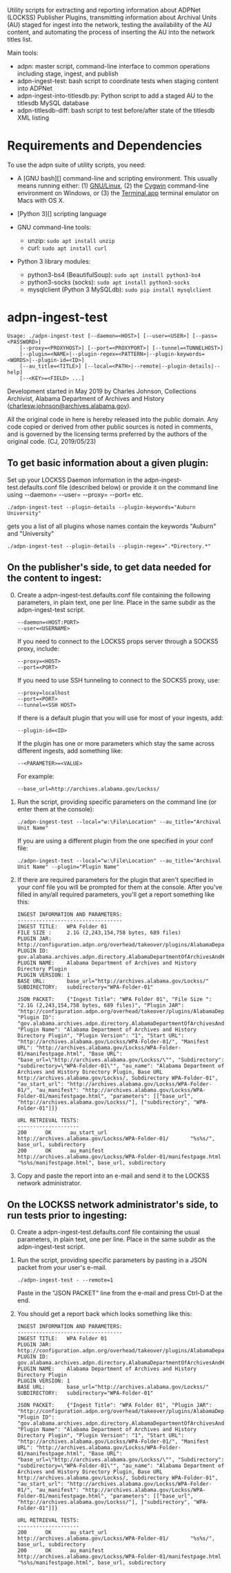 Utility scripts for extracting and reporting information about ADPNet (LOCKSS) Publisher
Plugins, transmitting information about Archival Units (AU) staged for ingest into the
network, testing the availability of the AU content, and automating the process of
inserting the AU into the network titles list.

Main tools:

* adpn: master script, command-line interface to common operations including stage, ingest, and publish
* adpn-ingest-test: bash script to coordinate tests when staging content into ADPNet
* adpn-ingest-into-titlesdb.py: Python script to add a staged AU to the titlesdb MySQL database
* adpn-titlesdb-diff: bash script to test before/after state of the titlesdb XML listing

Requirements and Dependencies
=============================
To use the adpn suite of utility scripts, you need:

* A [GNU bash][] command-line and scripting environment. This usually means running either:
  (1) [GNU/Linux][], (2) the [Cygwin][] command-line environment on Windows, or (3) the
  [Terminal.app][] terminal emulator on Macs with OS X.

* [Python 3][] scripting language

* GNU command-line tools:

  * unzip: `sudo apt install unzip`
  * curl: `sudo apt install curl`
  
* Python 3 library modules:

  * python3-bs4 (BeautifulSoup): `sudo apt install python3-bs4`
  * python3-socks (socks): `sudo apt install python3-socks`
  * mysqlclient (Python 3 MySQLdb): `sudo pip install mysqlclient`
  
[bash]: https://www.gnu.org/software/bash/
[GNU/Linux]: https://en.wikipedia.org/wiki/Linux
[Cygwin]: https://cygwin.com/
[Terminal.app]: https://en.wikipedia.org/wiki/Terminal_(macOS)

adpn-ingest-test
================
	
	Usage: ./adpn-ingest-test [--daemon=<HOST>] [--user=<USER>] [--pass=<PASSWORD>]
		[--proxy=<PROXYHOST>] [--port=<PROXYPORT>] [--tunnel=<TUNNELHOST>]
		[--plugin=<NAME>|--plugin-regex=<PATTERN>|--plugin-keywords=<WORDS>|--plugin-id=<ID>]
		[--au_title=<TITLE>] [--local=<PATH>|--remote|--plugin-details|--help]
		[--<KEY>=<FIELD> ...]

Development started in May 2019 by Charles Johnson, Collections Archivist,
Alabama Department of Archives and History (<charlesw.johnson@archives.alabama.gov>).

All the original code in here is hereby released into the public domain. Any code copied
or derived from other public sources is noted in comments, and is governed by the
licensing terms preferred by the authors of the original code. (CJ, 2019/05/23)

To get basic information about a given plugin:
----------------------------------------------
Set up your LOCKSS Daemon information in the adpn-ingest-test.defaults.conf file
(described below) or provide it on the command line using --daemon=<HOST> --user=<USER>
--proxy=<PROXYHOST> --port=<PROXYPORT> etc.

	./adpn-ingest-test --plugin-details --plugin-keywords="Auburn University"

gets you a list of all plugins whose names contain the keywords "Auburn" and "University"

	./adpn-ingest-test --plugin-details --plugin-regex=".*Directory.*"


On the publisher's side, to get data needed for the content to ingest:
----------------------------------------------------------------------
0. 	Create a adpn-ingest-test.defaults.conf file containing the following parameters,
	in plain text, one per line. Place in the same subdir as the adpn-ingest-test script.
	
		--daemon=<HOST:PORT>
		--user=<USERNAME>
	
	If you need to connect to the LOCKSS props server through a SOCKS5 proxy, include:
	
		--proxy=<HOST>
		--port=<PORT>
		
	If you need to use SSH tunneling to connect to the SOCKS5 proxy, use:
	
		--proxy=localhost
		--port=<PORT>
		--tunnel=<SSH HOST>
		
	If there is a default plugin that you will use for most of your ingests, add:
	
		--plugin-id=<ID>
		
	If the plugin has one or more parameters which stay the same across different ingests,
	add something like:
	
		--<PARAMETER>=<VALUE>
		
	For example:
	
		--base_url=http://archives.alabama.gov/Lockss/
		
1. 	Run the script, providing specific parameters on the command line (or enter them at
	the console):
	
		./adpn-ingest-test --local="w:\File\Location" --au_title="Archival Unit Name"

	If you are using a different plugin from the one specified in your conf file:
	
		./adpn-ingest-test --local="w:\File\Location" --au_title="Archival Unit Name" --plugin="Plugin Name"
		
2. 	If there are required parameters for the plugin that aren't specified in your conf file
	you will be prompted for them at the console. After you've filled in any/all required
	parameters, you'll get a report something like this:
	
		INGEST INFORMATION AND PARAMETERS:
		----------------------------------
		INGEST TITLE:   WPA Folder 01
		FILE SIZE :     2.1G (2,243,154,758 bytes, 689 files)
		PLUGIN JAR:     http://configuration.adpn.org/overhead/takeover/plugins/AlabamaDepartmentOfArchivesAndHistoryDirectoryPlugin.jar
		PLUGIN ID:      gov.alabama.archives.adpn.directory.AlabamaDepartmentOfArchivesAndHistoryDirectoryPlugin
		PLUGIN NAME:    Alabama Department of Archives and History Directory Plugin
		PLUGIN VERSION: 1
		BASE URL:       base_url="http://archives.alabama.gov/Lockss/"
		SUBDIRECTORY:   subdirectory="WPA-Folder-01"

		JSON PACKET:    {"Ingest Title": "WPA Folder 01", "File Size ": "2.1G (2,243,154,758 bytes, 689 files)", "Plugin JAR": "http://configuration.adpn.org/overhead/takeover/plugins/AlabamaDepartmentOfArchivesAndHistoryDirectoryPlugin.jar", "Plugin ID": "gov.alabama.archives.adpn.directory.AlabamaDepartmentOfArchivesAndHistoryDirectoryPlugin", "Plugin Name": "Alabama Department of Archives and History Directory Plugin", "Plugin Version": "1", "Start URL": "http://archives.alabama.gov/Lockss/WPA-Folder-01/", "Manifest URL": "http://archives.alabama.gov/Lockss/WPA-Folder-01/manifestpage.html", "Base URL": "base_url=\"http://archives.alabama.gov/Lockss/\"", "Subdirectory": "subdirectory=\"WPA-Folder-01\"", "au_name": "Alabama Department of Archives and History Directory Plugin, Base URL http://archives.alabama.gov/Lockss/, Subdirectory WPA-Folder-01", "au_start_url": "http://archives.alabama.gov/Lockss/WPA-Folder-01/", "au_manifest": "http://archives.alabama.gov/Lockss/WPA-Folder-01/manifestpage.html", "parameters": [["base_url", "http://archives.alabama.gov/Lockss/"], ["subdirectory", "WPA-Folder-01"]]}

		URL RETRIEVAL TESTS:
		--------------------
		200      OK      au_start_url    http://archives.alabama.gov/Lockss/WPA-Folder-01/       "%s%s/", base_url, subdirectory
		200      OK      au_manifest     http://archives.alabama.gov/Lockss/WPA-Folder-01/manifestpage.html      "%s%s/manifestpage.html", base_url, subdirectory

3.	Copy and paste the report into an e-mail and send it to the LOCKSS network administrator.
	
On the LOCKSS network administrator's side, to run tests prior to ingesting:
----------------------------------------------------------------------------

0. 	Create a adpn-ingest-test.defaults.conf file containing the usual parameters,
	in plain text, one per line. Place in the same subdir as the adpn-ingest-test script.
	
1. 	Run the script, providing specific parameters by pasting in a JSON packet from your
	user's e-mail.
	
		./adpn-ingest-test - --remote=1

	Paste in the "JSON PACKET" line from the e-mail and press Ctrl-D at the end.
	
2. 	You should get a report back which looks something like this:

		INGEST INFORMATION AND PARAMETERS:
		----------------------------------
		INGEST TITLE:   WPA Folder 01
		PLUGIN JAR:     http://configuration.adpn.org/overhead/takeover/plugins/AlabamaDepartmentOfArchivesAndHistoryDirectoryPlugin.jar
		PLUGIN ID:      gov.alabama.archives.adpn.directory.AlabamaDepartmentOfArchivesAndHistoryDirectoryPlugin
		PLUGIN NAME:    Alabama Department of Archives and History Directory Plugin
		PLUGIN VERSION: 1
		BASE URL:       base_url="http://archives.alabama.gov/Lockss/"
		SUBDIRECTORY:   subdirectory="WPA-Folder-01"

		JSON PACKET:    {"Ingest Title": "WPA Folder 01", "Plugin JAR": "http://configuration.adpn.org/overhead/takeover/plugins/AlabamaDepartmentOfArchivesAndHistoryDirectoryPlugin.jar", "Plugin ID": "gov.alabama.archives.adpn.directory.AlabamaDepartmentOfArchivesAndHistoryDirectoryPlugin", "Plugin Name": "Alabama Department of Archives and History Directory Plugin", "Plugin Version": "1", "Start URL": "http://archives.alabama.gov/Lockss/WPA-Folder-01/", "Manifest URL": "http://archives.alabama.gov/Lockss/WPA-Folder-01/manifestpage.html", "Base URL": "base_url=\"http://archives.alabama.gov/Lockss/\"", "Subdirectory": "subdirectory=\"WPA-Folder-01\"", "au_name": "Alabama Department of Archives and History Directory Plugin, Base URL http://archives.alabama.gov/Lockss/, Subdirectory WPA-Folder-01", "au_start_url": "http://archives.alabama.gov/Lockss/WPA-Folder-01/", "au_manifest": "http://archives.alabama.gov/Lockss/WPA-Folder-01/manifestpage.html", "parameters": [["base_url", "http://archives.alabama.gov/Lockss/"], ["subdirectory", "WPA-Folder-01"]]}

		URL RETRIEVAL TESTS:
		--------------------
		200      OK      au_start_url    http://archives.alabama.gov/Lockss/WPA-Folder-01/       "%s%s/", base_url, subdirectory
		200      OK      au_manifest     http://archives.alabama.gov/Lockss/WPA-Folder-01/manifestpage.html      "%s%s/manifestpage.html", base_url, subdirectory

